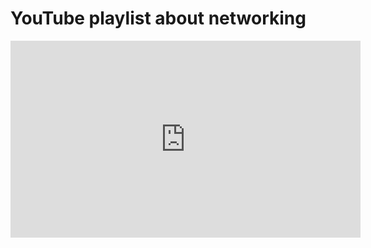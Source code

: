 # YouTube playlist about networking

<iframe width="560" height="315" src="https://www.youtube.com/embed/videoseries?si=Q7bUQFHBcftuj8KU&amp;list=PLIFyRwBY_4bRLmKfP1KnZA6rZbRHtxmXi" title="YouTube video player" frameborder="0" allow="accelerometer; autoplay; clipboard-write; encrypted-media; gyroscope; picture-in-picture; web-share" allowfullscreen></iframe>